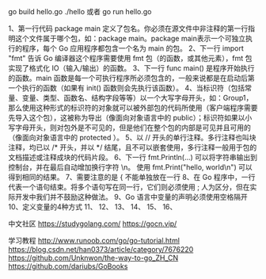 go build hello.go
./hello
或者
go run hello.go


1、第一行代码 package main 定义了包名。你必须在源文件中非注释的第一行指明这个文件属于哪个包，如：package main。package main表示一个可独立执行的程序，每个 Go 应用程序都包含一个名为 main 的包。
2、下一行 import "fmt" 告诉 Go 编译器这个程序需要使用 fmt 包（的函数，或其他元素），fmt 包实现了格式化 IO（输入/输出）的函数。
3、下一行 func main() 是程序开始执行的函数。main 函数是每一个可执行程序所必须包含的，一般来说都是在启动后第一个执行的函数（如果有 init() 函数则会先执行该函数）。
4、当标识符（包括常量、变量、类型、函数名、结构字段等等）以一个大写字母开头，如：Group1，那么使用这种形式的标识符的对象就可以被外部包的代码所使用（客户端程序需要先导入这个包），这被称为导出（像面向对象语言中的 public）；标识符如果以小写字母开头，则对包外是不可见的，但是他们在整个包的内部是可见并且可用的（像面向对象语言中的 protected ）。
5、以 // 开头的单行注释。多行注释也叫块注释，均已以 /* 开头，并以 */ 结尾，且不可以嵌套使用，多行注释一般用于包的文档描述或注释成块的代码片段。
6、下一行 fmt.Println(...) 可以将字符串输出到控制台，并在最后自动增加换行字符 \n。 使用 fmt.Print("hello, world\n") 可以得到相同的结果。 
7、需要注意的是 { 不能单独放在一行
8、在 Go 程序中，一行代表一个语句结束。将多个语句写在同一行，它们则必须使用 ; 人为区分，但在实际开发中我们并不鼓励这种做法。
9、Go 语言中变量的声明必须使用空格隔开
10、定义变量的4种方式
11、
12、
13、
14、
15、
16、







中文社区
https://studygolang.com/
https://gocn.vip/

学习教程
http://www.runoob.com/go/go-tutorial.html
https://blog.csdn.net/han0373/article/category/7676220
https://github.com/Unknwon/the-way-to-go_ZH_CN
https://github.com/dariubs/GoBooks



